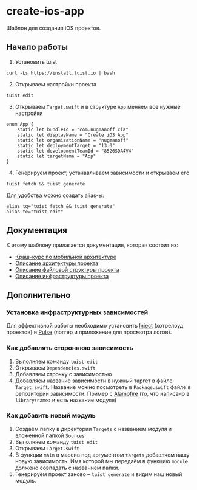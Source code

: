 # create-ios-app

Шаблон для создания iOS проектов. 

## Начало работы

1. Установить tuist
```
curl -Ls https://install.tuist.io | bash
```

2. Открываем настройки проекта
```
tuist edit
```

3. Открываем `Target.swift` и в структуре `App` меняем все нужные настройки
```
enum App {
    static let bundleId = "com.nugmanoff.cia"
    static let displayName = "Create iOS App"
    static let organizationName = "nugmanoff"
    static let deploymentTarget = "13.0"
    static let developmentTeamId = "8526SDA4V4"
    static let targetName = "App"
}
```

4. Генерируем проект, устанавливаем зависимости и открываем его
```
tuist fetch && tuist generate 
```

Для удобства можно создать alias-ы:
```
alias tg="tuist fetch && tuist generate"
alias te="tuist edit"
```

## Документация

К этому шаблону прилагается документация, которая состоит из:
- [Краш-курс по мобильной архитектуре](Docs/crash-course.md)
- [Описание архитектуры проекта](Docs/architecture.md)
- [Описание файловой структуры проекта](Docs/file-structure.md)
- [Описание инфраструктуры проекта](Docs/infrastructure.md)

## Дополнительно

### Установка инфраструктурных зависимостей

Для эффективной работы необходимо установить [Inject](https://github.com/krzysztofzablocki/Inject) (хотрелоуд проектов) и [Pulse](https://github.com/kean/Pulse) (логгер и приложение для просмотра логов).

### Как добавлять стороннюю зависимость

1. Выполняем команду `tuist edit`
2. Открываем `Dependencies.swift`
3. Добавляем строчку с зависимостью
4. Добавляем название зависимости в нужный таргет в файле `Target.swift`. Название можно посмотреть в `Package.swift` файле в репозитории зависимости. Пример с [Alamofire](https://github.com/Alamofire/Alamofire/blob/master/Package.swift#L33) (то, что написано в `library(name:` и есть название модуля)

### Как добавить новый модуль

1. Создаём папку в директории `Targets` с названием модуля и вложенной папкой `Sources`
2. Выполняем команду `tuist edit`
3. Открываем `Target.swift`
4. В функции `main` в массив под аргументом `targets` добавляем нашу новую зависимость. Имя которой мы передаём в функцию `module` должено совпадать с названием папки.
5. Генерируем проект заново – `tuist generate` и видим наш новый модуль.
